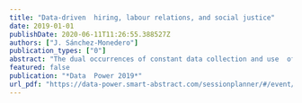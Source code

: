 ```yaml
---
title: "Data-driven  hiring, labour relations, and social justice"
date: 2019-01-01
publishDate: 2020-06-11T11:26:55.388527Z
authors: ["J. Sánchez-Monedero"]
publication_types: ["0"]
abstract: "The dual occurrences of constant data collection and use  of artificial and autonomous systems in the workplace are having a  profound impact on labour relations and workers’ lives. Whilst much  focus on the interplay between data processes and work has centered  on the advent of the gig economy and platform labour, companies  across the board are intensifying data collection and algorithmic  decision-making to optimize productivity, implement marketing  campaigns or forecast events relating to their business. A particular  area of transformation is in the organization of human resources and  hiring practices where aspects of sourcing, screening and ranking,  interviewing and selecting potential candidates is increasingly  permeated with automated data processes. This paper provides an  overview of key developments in data-driven hiring in Europe and  outlines the nature of tasks being automated, the sources of data,  and the role of predictive analytics in this domain. It will  specifically point to the growing information asymmetry that  accompanies the advent of datafication in relation to human  resources, in which there is a significant increase in the  information employers gather about potential candidates and a growing  dependency on extensive profiling practices. The paper will assess  how these developments transform labour relations through new  stratifications of power, dehumanization and the simultaneous  potential for both a reduction and amplification of ‘bias’."
featured: false
publication: "*Data  Power 2019*"
url_pdf: "https://data-power.smart-abstract.com/sessionplanner/#/event/12323"
---
```



